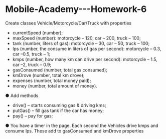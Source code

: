 # Mobile-Academy---Homework-6

Create classes Vehicle/Motorcycle/Car/Truck with properties
- currentSpeed (number);
- maxSpeed (number): motorcycle – 120, car – 200, truck – 100;
- tank (number, liters of gas): motorcycle – 30, car – 50, truck – 100;
- lps (number, the consume in liters of gas per second): motorcycle – 0.3, car –0.5, truck – 1;
- kmps (number, how many km can drive per second): motorcycle – 1.5, car –2, truck – 0.9;
- gasConsumed (number, total gas consumed);
- kmDrove (number, total km drove);
- expenses (number, total money paid);
- money (number, total amount of money).

● Add methods
- drive() – starts consuming gas & driving kms;
- putGas() – fill gas tank if the car has money;
- pay() – pay for gas;

● You have a timer in the page. Each second the Vehicles drive kmps and
consume lps. These add to gasConsumed and kmDrove properties
